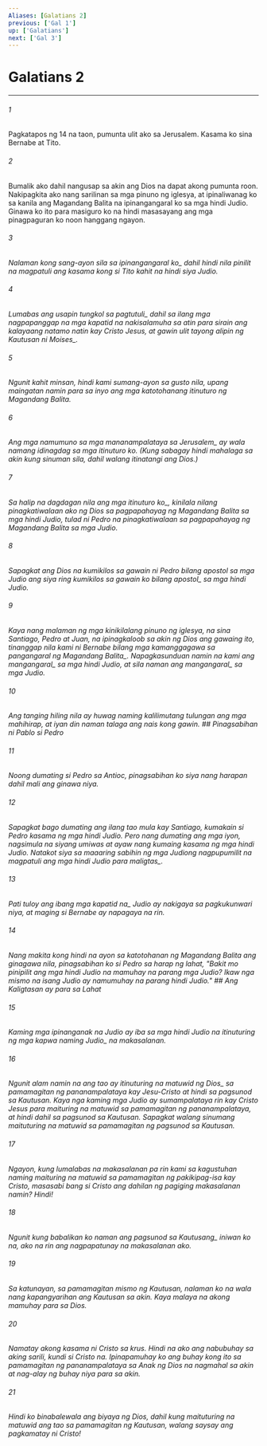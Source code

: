 ```yaml
---
Aliases: [Galatians 2]
previous: ['Gal 1']
up: ['Galatians']
next: ['Gal 3']
---
```

# Galatians 2

***






















###### 1 










Pagkatapos ng 14 na taon, pumunta ulit ako sa Jerusalem. Kasama ko sina Bernabe at Tito. 





















###### 2 










Bumalik ako dahil nangusap sa akin ang Dios na dapat akong pumunta roon. Nakipagkita ako nang sarilinan sa mga pinuno ng iglesya, at ipinaliwanag ko sa kanila ang Magandang Balita na ipinangangaral ko sa mga hindi Judio. Ginawa ko ito para masiguro ko na hindi masasayang ang mga pinagpaguran ko noon hanggang ngayon. 





















###### 3 










<i class="trans-change">Nalaman kong sang-ayon sila sa ipinangangaral ko_ dahil hindi nila pinilit na magpatuli ang kasama kong si Tito kahit na hindi siya Judio. 





















###### 4 










<i class="trans-change">Lumabas ang usapin tungkol sa pagtutuli_ dahil sa ilang mga nagpapanggap na mga kapatid na nakisalamuha sa atin para sirain ang kalayaang natamo natin kay Cristo Jesus, at gawin ulit tayong alipin <i class="trans-change">ng Kautusan ni Moises_. 





















###### 5 










Ngunit kahit minsan, hindi kami sumang-ayon sa gusto nila, upang maingatan namin para sa inyo ang mga katotohanang itinuturo ng Magandang Balita. 





















###### 6 










Ang mga namumuno sa mga mananampalataya <i class="trans-change">sa Jerusalem_ ay wala namang idinagdag sa mga itinuturo ko. (Kung sabagay hindi mahalaga sa akin kung sinuman sila, dahil walang itinatangi ang Dios.) 





















###### 7 










Sa halip <i class="trans-change">na dagdagan nila ang mga itinuturo ko_, kinilala nilang pinagkatiwalaan ako ng Dios sa pagpapahayag ng Magandang Balita sa mga hindi Judio, tulad ni Pedro na pinagkatiwalaan sa pagpapahayag ng Magandang Balita sa mga Judio. 





















###### 8 










Sapagkat ang Dios na kumikilos sa gawain ni Pedro bilang apostol sa mga Judio ang siya ring kumikilos sa gawain ko <i class="trans-change">bilang apostol_ sa mga hindi Judio. 





















###### 9 










Kaya nang malaman ng mga kinikilalang pinuno ng iglesya, na sina Santiago, Pedro at Juan, na ipinagkaloob sa akin ng Dios ang gawaing ito, tinanggap nila kami ni Bernabe bilang mga kamanggagawa <i class="trans-change">sa pangangaral ng Magandang Balita_. Napagkasunduan namin na kami <i class="trans-change">ang mangangaral_ sa mga hindi Judio, at sila naman <i class="trans-change">ang mangangaral_ sa mga Judio. 





















###### 10 










Ang tanging hiling nila ay huwag naming kalilimutang tulungan ang mga mahihirap, at iyan din naman talaga ang nais kong gawin. ## Pinagsabihan ni Pablo si Pedro 





















###### 11 










Noong dumating si Pedro sa Antioc, pinagsabihan ko siya nang harapan dahil mali ang ginawa niya. 





















###### 12 










Sapagkat bago dumating ang ilang tao mula kay Santiago, kumakain si Pedro kasama ng mga hindi Judio. Pero nang dumating ang mga iyon, nagsimula na siyang umiwas at ayaw nang kumaing kasama ng mga hindi Judio. Natakot siya sa maaaring sabihin ng mga Judiong nagpupumilit na magpatuli ang mga hindi Judio <i class="trans-change">para maligtas_. 





















###### 13 










Pati tuloy ang ibang mga <i class="trans-change">kapatid na_ Judio ay nakigaya sa pagkukunwari niya, at maging si Bernabe ay napagaya na rin. 





















###### 14 










Nang makita kong hindi na ayon sa katotohanan ng Magandang Balita ang ginagawa nila, pinagsabihan ko si Pedro sa harap ng lahat, "Bakit mo pinipilit ang mga hindi Judio na mamuhay na parang mga Judio? Ikaw nga mismo na isang Judio ay namumuhay na parang hindi Judio." ## Ang Kaligtasan ay para sa Lahat 





















###### 15 










Kaming mga ipinanganak na Judio ay iba sa mga hindi Judio na itinuturing <i class="trans-change">ng mga kapwa naming Judio_ na makasalanan. 





















###### 16 










Ngunit alam namin na ang tao ay itinuturing na matuwid <i class="trans-change">ng Dios_ sa pamamagitan ng pananampalataya kay Jesu-Cristo at hindi sa pagsunod sa Kautusan. Kaya nga kaming mga Judio ay sumampalataya rin kay Cristo Jesus para maituring na matuwid sa pamamagitan ng pananampalataya, at hindi dahil sa pagsunod sa Kautusan. Sapagkat walang sinumang maituturing na matuwid sa pamamagitan ng pagsunod sa Kautusan. 





















###### 17 










Ngayon, kung lumalabas na makasalanan pa rin kami sa kagustuhan naming maituring na matuwid sa pamamagitan ng pakikipag-isa kay Cristo, masasabi bang si Cristo ang dahilan ng pagiging makasalanan namin? Hindi! 





















###### 18 










Ngunit kung babalikan ko naman ang <i class="trans-change">pagsunod sa Kautusang_ iniwan ko na, ako na rin ang nagpapatunay na makasalanan ako. 





















###### 19 










Sa katunayan, sa pamamagitan mismo ng Kautusan, nalaman ko na wala nang kapangyarihan ang Kautusan sa akin. Kaya malaya na akong mamuhay para sa Dios. 





















###### 20 










Namatay akong kasama ni Cristo sa krus. Hindi na ako ang nabubuhay sa aking sarili, kundi si Cristo na. Ipinapamuhay ko ang buhay kong ito sa pamamagitan ng pananampalataya sa Anak ng Dios na nagmahal sa akin at nag-alay ng buhay niya para sa akin. 





















###### 21 










Hindi ko binabalewala ang biyaya ng Dios, dahil kung maituturing na matuwid ang tao sa pamamagitan ng Kautusan, walang saysay ang pagkamatay ni Cristo!
